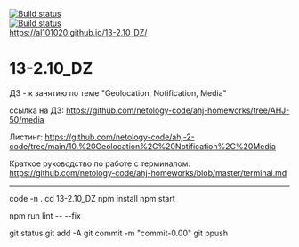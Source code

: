 [![Build status](https://ci.appveyor.com/api/projects/status/09ifuh8iitx89xfb?svg=true)](https://ci.appveyor.com/project/Al101020/13-2-10-dz)<br>
[![Build status](https://ci.appveyor.com/api/projects/status/uop1ph600bb4j6vj?svg=true)](https://ci.appveyor.com/project/Al101020/13-2-10-dz)<br>
https://al101020.github.io/13-2.10_DZ/<br>

# 13-2.10_DZ
ДЗ - к занятию по теме "Geolocation, Notification, Media"

ссылка на ДЗ: https://github.com/netology-code/ahj-homeworks/tree/AHJ-50/media

Листинг: https://github.com/netology-code/ahj-2-code/tree/main/10.%20Geolocation%2C%20Notification%2C%20Media

Краткое руководство по работе с терминалом: https://github.com/netology-code/ahj-homeworks/blob/master/terminal.md

---

code -n .
cd 13-2.10_DZ
npm install
npm start

npm run lint -- --fix

git status
git add -A
git commit -m "commit-0.00"
git ppush
